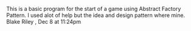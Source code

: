 This is a basic program for the start of a game using Abstract Factory Pattern. I used alot of help but the idea and design pattern where mine.
Blake Riley , Dec 8 at 11:24pm
